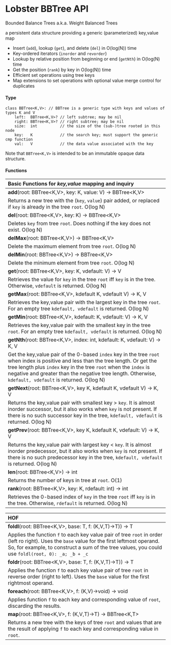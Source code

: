 # Lobster BBTree API

Bounded Balance Trees a.k.a. Weight Balanced Trees

a persistent data structure providing a generic (parameterized) key,value map
 * Insert (``add``), lookup (``get``), and delete (``del``) in O(log(N)) time
 * Key-ordered iterators (``inorder`` and ``revorder``)
 * Lookup by relative position from beginning or end (``getNth``) in O(log(N) time
 * Get the position (``rank``) by key in O(log(N)) time
 * Efficient set operations using tree keys
 * Map extensions to set operations with optional value merge control for duplicates

#### Type

```
class BBTree<K,V>: // BBTree is a generic type with keys and values of types K and V
    left:  BBTree<K,V>? // left subtree; may be nil
    right: BBTree<K,V>? // right subtree; may be nil
    size:  int          // the size of the (sub-)tree rooted in this node
    key:   K            // the search key; must support the generic cmp function
    val:   V            // the data value associated with the key
```

Note that `BBTree<K,V>` is intended to be an immutable opaque data structure.

#### Functions

| Basic Functions for *key,value* mapping and inquiry |
|:---------------------|
| **add**(root: BBTree<K,V>, key: K, value: V) -> BBTree<K,V> |
| Returns a new tree with the (`key`, `value`) pair added, or replaced if `key` is already in the tree `root`. O(log N) |
| **del**(root: BBTree<K,V>, key: K) -> BBTree<K,V> |
| Deletes `key` from tree `root`. Does nothing if the key does not exist. O(log N) |
| **delMax**(root: BBTree<K,V>) -> BBTree<K,V> |
| Delete the maximum element from tree `root`. O(log N) |
| **delMin**(root: BBTree<K,V>) -> BBTree<K,V> |
| Delete the minimum element from tree `root`. O(log N) |
| **get**(root: BBTree<K,V>, key: K, vdefault: V) -> V |
| Retrieves the value for `key` in the tree `root` iff `key` is in the tree.  Otherwise, `vdefault` is returned. O(log N) |
| **getMax**(root: BBTree<K,V>, kdefault K, vdefault V) -> K, V |
| Retrieves the key,value pair with the largest key in the tree `root`. For an empty tree `kdefault, vdefault` is returned. O(log N) |
| **getMin**(root: BBTree<K,V>, kdefault: K, vdefault: V) ->  K, V |
| Retrieves the key,value pair with the smallest key in the tree `root`. For an empty tree `kdefault, vdefault` is returned. O(log N) |
| **getNth**(root: BBTree<K,V>, index: int, kdefault: K, vdefault: V) -> K, V |
| Get the key,value pair of the 0-based `index` key in the tree `root` when index is positive and less than the tree length. Or get the tree length plus `index` key in the tree `root` when the `index` is negative and greater than the negative tree length. Otherwise, `kdefault, vdefault` is returned. O(log N) |
|**getNext**(root: BBTree<K,V>, key K, kdefault K, vdefault V) -> K, V |
| Returns the key,value pair with smallest key > `key`. It is almost inorder successor, but it also works when `key` is not present. If there is no such successor key in the tree, `kdefault, vdefault` is returned. O(log N) |
|**getPrev**(root: BBTree<K,V>, key K, kdefault K, vdefault: V) -> K, V |
| Returns the key,value pair with largest key < `key`. It is almost inorder predecessor, but it also works when `key` is not present. If there is no such predecessor key in the tree, `kdefault, vdefault` is returned. O(log N) |
| **len**(root: BBTree<K,V>) -> int |
| Returns the number of keys in tree at `root`.  O(1) |
| **rank**(root: BBTree<K,V>, key: K, rdefault: int) -> int |
| Retrieves the 0-based index of `key` in the tree `root` iff `key` is in the tree. Otherwise, `rdefault` is returned. O(log N) |

| HOF |
|:---------------------|
| **foldl**(root: BBTree<K,V>, base: T, f: (K,V,T)->T)) -> T |
| Applies the function `f` to each key value pair of tree `root` in order (left ro right). Uses the `base` value for the first leftmost operand. So, for example, to construct a sum of the tree values, you could use ``foldl(root, 0): _a; _b + _c`` |
| **foldr**(root: BBTree<K,V>, base: T, f: (K,V,T)->T)) -> T |
| Applies the function `f` to each key value pair of tree `root` in reverse order (right to left). Uses the `base` value for the first rightmost operand. |
| **foreach**(root: BBTree<K,V>, f: (K,V)->void) -> void |
| Applies function `f` to each key and corresponding value of `root`, discarding the results. |
| **map**(root: BBTree<K,V>, f: (K,V,T)->T) -> BBTree<K,T> |
| Returns a new tree with the keys of tree `root` and values that are the result of applying `f` to each key and corresponding value in `root`. |

